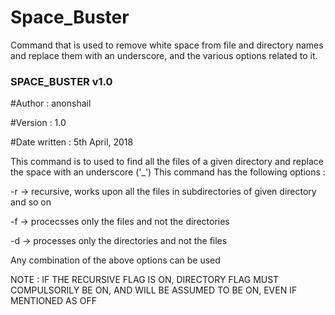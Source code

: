 # Space_Buster
Command that is used to remove white space from file and directory names and replace them with an underscore, and the various options related to it.

### SPACE_BUSTER v1.0 ###

#Author : anonshail

#Version : 1.0

#Date written : 5th April, 2018

This command is to used to find all the files of a given directory and replace the space with an underscore ('_')
This command has the following options : 

 -r -> recursive, works upon all the files in subdirectories of given directory and so on
 
 -f -> procecsses only the files and not the directories
 
 -d -> processes only the directories and not the files

 Any combination of the above options can be used
 
 NOTE : IF THE RECURSIVE FLAG IS ON, DIRECTORY FLAG MUST COMPULSORILY BE ON, AND WILL BE ASSUMED TO BE ON, EVEN IF MENTIONED AS OFF
